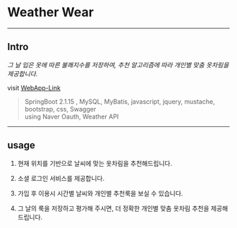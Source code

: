 # Weather Wear
----
## Intro
*그 날 입은 옷에 따른 불쾌지수를 저장하여, 추천 알고리즘에 따라 개인별 맞춤 옷차림을 제공합니다.*

visit [WebApp-Link](https://weatherwear.cf:80/)

> SpringBoot 2.1.15 , MySQL, MyBatis, javascript, jquery, mustache, bootstrap, css, Swagger  
  using Naver Oauth, Weather API

----
## usage
1. 현재 위치를 기반으로 날씨에 맞는 옷차림을 추천해드립니다. 

2. 소셜 로그인 서비스를 제공합니다.  

3. 가입 후 이용시 시간별 날씨와 개인별 추천룩을 보실 수 있습니다.

4. 그 날의 룩을 저장하고 평가해 주시면, 더 정확한 개인별 맞춤 옷차림 추천을 제공해드립니다.
